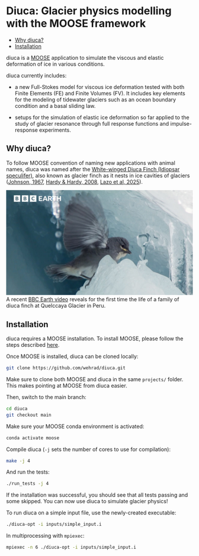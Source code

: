 # Diuca: Glacier physics modelling with the MOOSE framework

- [Why diuca?](#whydiuca)
- [Installation](#installation)

diuca is a [MOOSE](https://mooseframework.inl.gov/) application to
simulate the viscous and elastic deformation of ice in various
conditions.

diuca currently includes:

- a new Full-Stokes model for viscous ice deformation tested with both Finite Elements (FE) and Finite Volumes (FV). It includes key elements for the modeling of tidewater glaciers such as an ocean boundary condition and a basal sliding law.

- setups for the simulation of elastic ice deformation so far applied to the study of glacier resonance through full response functions and impulse-response experiments.

## Why diuca?

To follow MOOSE convention of naming new applications with animal
names, diuca was named after the [White-winged Diuca Finch (Idiopsar
speculifer)](https://www.peruaves.org/thraupidae/white-winged-diuca-finch-diuca-speculifera/),
also known as glacier finch as it nests in ice cavities of glaciers
([Johnson,
1967](https://academic.oup.com/auk/article-abstract/85/3/524/5198113?redirectedFrom=fulltext),
[Hardy & Hardy,
2008](https://bioone.org/journals/The-Wilson-Journal-of-Ornithology/volume-120/issue-3/06-165.1/White-winged-Diuca-Finch-span-classgenus-speciesDiuca-speculifera-span-Nesting/10.1676/06-165.1.short),
[Lazo et al,
2025](https://papers.ssrn.com/sol3/papers.cfm?abstract_id=5366418)).

![Screenshot](./assets/BBC_earth_diuca_finch.jpg)
A recent [BBC Earth video](https://youtu.be/lTKsjZN-Aec) reveals for the
first time the life of a family of diuca finch at Quelccaya Glacier in
Peru.

## Installation

diuca requires a MOOSE installation. To install MOOSE, please follow
the steps described
[here](https://mooseframework.inl.gov/getting_started/installation/conda.html).

Once MOOSE is installed, diuca can be cloned locally:
```bash
git clone https://github.com/wehrad/diuca.git
```
Make sure to clone both MOOSE and diuca in the same `projects/` folder. This makes pointing at MOOSE from diuca easier.

Then, switch to the main branch:
```bash
cd diuca
git checkout main
```

Make sure your MOOSE conda environment is activated:
```bash
conda activate moose
```

Compile diuca (`-j` sets the number of cores to use for compilation):
```bash
make -j 4
```

And run the tests:
```bash
./run_tests -j 4
```

If the installation was successful, you should see that all tests
passing and some skipped. You can now use diuca to simulate glacier
physics!

To run diuca on a simple input file, use the newly-created executable:
```bash
./diuca-opt -i inputs/simple_input.i
```

In multiprocessing with `mpiexec`:
```bash
mpiexec -n 6 ./diuca-opt -i inputs/simple_input.i
```
